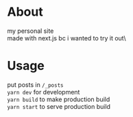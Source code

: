# About
my personal site\
made with next.js bc i wanted to try it out\
# Usage
put posts in `/_posts`\
`yarn dev` for development\
`yarn build` to make production build\
`yarn start` to serve production build
